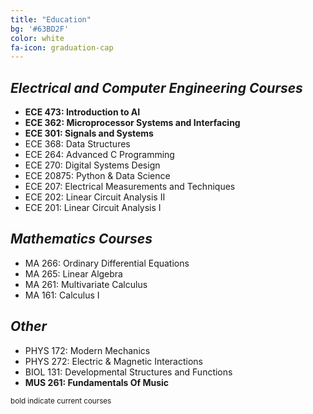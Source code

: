 ```yaml
---
title: "Education"
bg: '#63BD2F'
color: white
fa-icon: graduation-cap
---
```


## _Electrical and Computer Engineering Courses_
 - __ECE 473: Introduction to AI__
 - __ECE 362: Microprocessor Systems and Interfacing__
 - __ECE 301: Signals and Systems__
 - ECE 368: Data Structures
 - ECE 264: Advanced C Programming
 - ECE 270: Digital Systems Design
 - ECE 20875: Python & Data Science 
 - ECE 207: Electrical Measurements and Techniques
 - ECE 202: Linear Circuit Analysis &#8545;
 - ECE 201: Linear Circuit Analysis &#8544;

## _Mathematics Courses_
 - MA 266: Ordinary Differential Equations
 - MA 265: Linear Algebra
 - MA 261: Multivariate Calculus
 - MA 161: Calculus &#8544;

## _Other_
 - PHYS 172: Modern Mechanics
 - PHYS 272: Electric & Magnetic Interactions
 - BIOL 131: Developmental Structures and Functions
 - __MUS 261: Fundamentals Of Music__


<small>bold indicate current courses</small>
